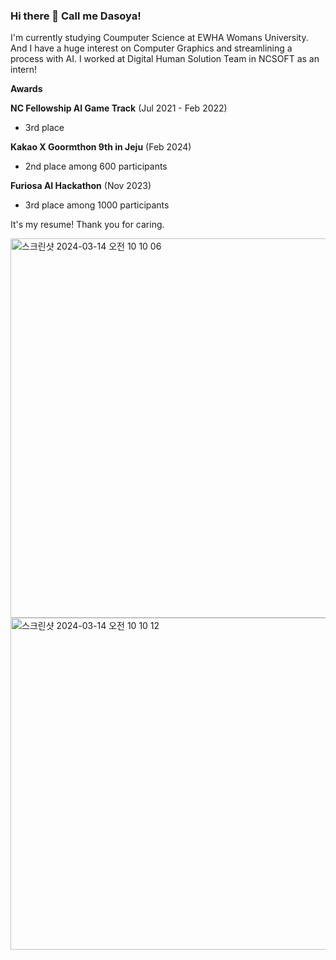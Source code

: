 ### Hi there 👋 Call me Dasoya! 

I'm currently studying Coumputer Science at EWHA Womans University.
And I have a huge interest on Computer Graphics and streamlining a process with AI. 
I worked at Digital Human Solution Team in NCSOFT as an intern!


**Awards**

**NC Fellowship AI Game Track** (Jul 2021 - Feb 2022)
- 3rd place

**Kakao X Goormthon 9th in Jeju** (Feb 2024)

- 2nd place among 600 participants

**Furiosa AI Hackathon** (Nov 2023)

- 3rd place among 1000 participants


It's my resume! Thank you for caring.

<img width="607" alt="스크린샷 2024-03-14 오전 10 10 06" src="https://github.com/dasoya/dasoya/assets/66422476/ac9477a4-53b8-4d68-b97f-21c5e812a0a1">
<img width="531" alt="스크린샷 2024-03-14 오전 10 10 12" src="https://github.com/dasoya/dasoya/assets/66422476/ea663235-6d92-4b03-b076-d57875f2292d">


<!--
**dasoya/dasoya** is a ✨ _special_ ✨ repository because its `README.md` (this file) appears on your GitHub profile.

Here are some ideas to get you started:

- 🔭 I’m currently working on ...
- 🌱 I’m currently learning ...
- 👯 I’m looking to collaborate on ...
- 🤔 I’m looking for help with ...
- 💬 Ask me about ...
- 📫 How to reach me: ...
- 😄 Pronouns: ...
- ⚡ Fun fact: ...
-->

